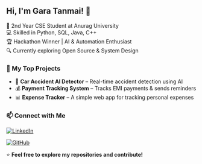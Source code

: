  ## Hi, I'm Gara Tanmai! 👋  
🚀 2nd Year CSE Student at Anurag University  
💻 Skilled in Python, SQL, Java, C++  
🏆 Hackathon Winner | AI & Automation Enthusiast  
🔍 Currently exploring Open Source & System Design  

### 🔹 My Top Projects  
- 🚗 **Car Accident AI Detector** – Real-time accident detection using AI  
- 💰 **Payment Tracking System** – Tracks EMI payments & sends reminders  
- 📊 **Expense Tracker** – A simple web app for tracking personal expenses  

### 📫 Connect with Me  
[![LinkedIn](https://img.shields.io/badge/LinkedIn-0077B5?style=for-the-badge&logo=linkedin&logoColor=white)](https://www.linkedin.com/in/tanmai-gara-9125132b7/)
 
[![GitHub](https://img.shields.io/badge/GitHub-181717?style=for-the-badge&logo=github&logoColor=white)](https://github.com/tunic-tan5)  

⭐ **Feel free to explore my repositories and contribute!**  
